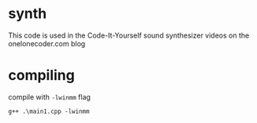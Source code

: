 # synth

This code is used in the Code-It-Yourself sound synthesizer videos on the onelonecoder.com blog

# compiling
compile with ``-lwinmm`` flag
```
g++ .\main1.cpp -lwinmm
```
